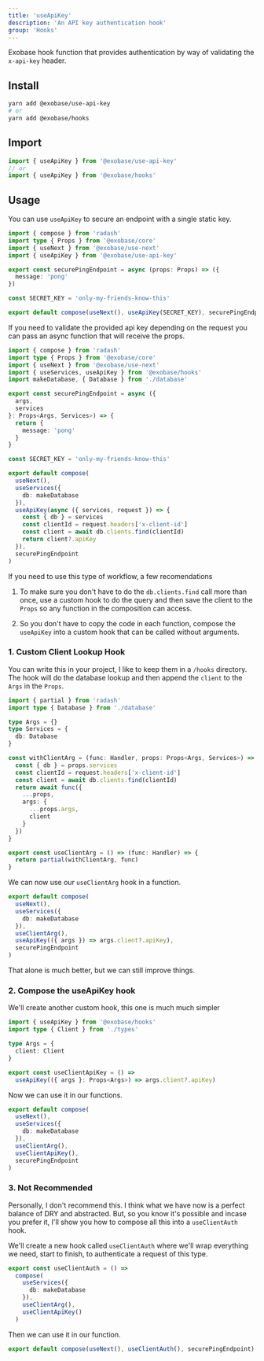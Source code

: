 ```yaml
---
title: 'useApiKey'
description: 'An API key authentication hook'
group: 'Hooks'
---
```


Exobase hook function that provides authentication by way of validating the `x-api-key` header.

## Install

```sh
yarn add @exobase/use-api-key
# or
yarn add @exobase/hooks
```

## Import

```ts
import { useApiKey } from '@exobase/use-api-key'
// or
import { useApiKey } from '@exobase/hooks'
```

## Usage

You can use `useApiKey` to secure an endpoint with a single static key.

```ts
import { compose } from 'radash'
import type { Props } from '@exobase/core'
import { useNext } from '@exobase/use-next'
import { useApiKey } from '@exobase/use-api-key'

export const securePingEndpoint = async (props: Props) => ({
  message: 'pong'
})

const SECRET_KEY = 'only-my-friends-know-this'

export default compose(useNext(), useApiKey(SECRET_KEY), securePingEndpoint)
```

If you need to validate the provided api key depending on the request you can pass an async function that will receive the props.

```ts
import { compose } from 'radash'
import type { Props } from '@exobase/core'
import { useNext } from '@exobase/use-next'
import { useServices, useApiKey } from '@exobase/hooks'
import makeDatabase, { Database } from './database'

export const securePingEndpoint = async ({
  args,
  services
}: Props<Args, Services>) => {
  return {
    message: 'pong'
  }
}

const SECRET_KEY = 'only-my-friends-know-this'

export default compose(
  useNext(),
  useServices({
    db: makeDatabase
  }),
  useApiKey(async ({ services, request }) => {
    const { db } = services
    const clientId = request.headers['x-client-id']
    const client = await db.clients.find(clientId)
    return client?.apiKey
  }),
  securePingEndpoint
)
```

If you need to use this type of workflow, a few recomendations

1. To make sure you don't have to do the `db.clients.find` call more than once, use a custom hook to do the query and then save the client to the `Props` so any function in the composition can access.

2. So you don't have to copy the code in each function, compose the `useApiKey` into a custom hook that can be called without arguments.

### 1. Custom Client Lookup Hook

You can write this in your project, I like to keep them in a `/hooks` directory. The hook will do the database lookup and then append the `client` to the `Args` in the `Props`.

```ts
import { partial } from 'radash'
import type { Database } from './database'

type Args = {}
type Services = {
  db: Database
}

const withClientArg = (func: Handler, props: Props<Args, Services>) => {
  const { db } = props.services
  const clientId = request.headers['x-client-id']
  const client = await db.clients.find(clientId)
  return await func({
    ...props,
    args: {
      ...props.args,
      client
    }
  })
}

export const useClientArg = () => (func: Handler) => {
  return partial(withClientArg, func)
}
```

We can now use our `useClientArg` hook in a function.

```ts
export default compose(
  useNext(),
  useServices({
    db: makeDatabase
  }),
  useClientArg(),
  useApiKey(({ args }) => args.client?.apiKey),
  securePingEndpoint
)
```

That alone is much better, but we can still improve things.

### 2. Compose the useApiKey hook

We'll create another custom hook, this one is much much simpler

```ts
import { useApiKey } from '@exobase/hooks'
import type { Client } from './types'

type Args = {
  client: Client
}

export const useClientApiKey = () =>
  useApiKey(({ args }: Props<Args>) => args.client?.apiKey)
```

Now we can use it in our functions.

```ts
export default compose(
  useNext(),
  useServices({
    db: makeDatabase
  }),
  useClientArg(),
  useClientApiKey(),
  securePingEndpoint
)
```

### 3. Not Recommended

Personally, I don't recommend this. I think what we have now is a perfect balance of DRY and abstracted. But, so you know it's possible and incase you prefer it, I'll show you how to compose all this into a `useClientAuth` hook.

We'll create a new hook called `useClientAuth` where we'll wrap everything we need, start to finish, to authenticate a request of this type.

```ts
export const useClientAuth = () =>
  compose(
    useServices({
      db: makeDatabase
    }),
    useClientArg(),
    useClientApiKey()
  )
```

Then we can use it in our function.

```ts
export default compose(useNext(), useClientAuth(), securePingEndpoint)
```
